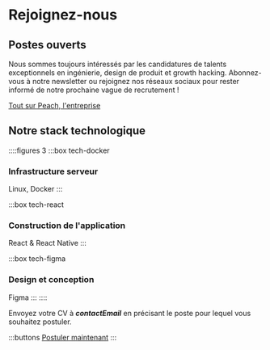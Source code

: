 # Rejoignez-nous

## Postes ouverts
<!--
::::figures 3
:::box tech-peach
### Développeur Backend
:::

:::box tech-peach
### Développeur Frontend
:::

:::box tech-peach
### Designer Produit
:::

:::box tech-peach
### Growth Hacker Régional

Responsable marketing
:::

:::box tech-peach
### Growth Hacker du marché local

Royaume-Uni, Allemagne, Espagne et Italie
:::

:::box tech-peach
### Créateur de contenu

Instagram / Tik Tok
:::

:::box tech-peach
### Chef de produit
:::
::::

D'autres compétences intéressantes ? Faites-le nous savoir !
-->

Nous sommes toujours intéressés par les candidatures de talents exceptionnels en ingénierie, design de produit et growth hacking. Abonnez-vous à notre newsletter ou rejoignez nos réseaux sociaux pour rester informé de notre prochaine vague de recrutement !

[Tout sur Peach, l'entreprise](/blog/all-about-peach-the-company/)

## Notre stack technologique

::::figures 3
:::box tech-docker
### Infrastructure serveur
Linux, Docker
:::

:::box tech-react
### Construction de l'application
React & React Native
:::

:::box tech-figma
### Design et conception
Figma
:::
::::

Envoyez votre CV à **$contactEmail$** en précisant le poste pour lequel vous souhaitez postuler.

:::buttons
[Postuler maintenant](mailto:$contactEmail$)
:::